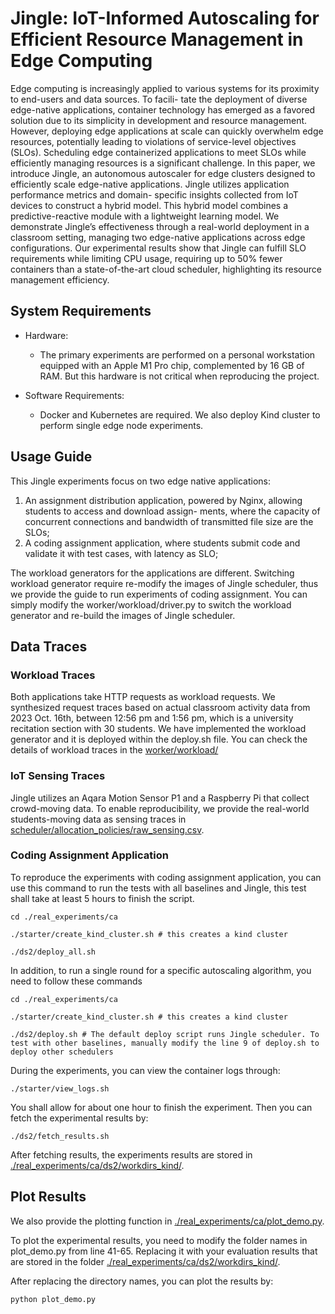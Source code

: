 # Jingle: IoT-Informed Autoscaling for Efficient Resource Management in Edge Computing

Edge computing is increasingly applied to various systems for its proximity to end-users and data sources. To facili-
tate the deployment of diverse edge-native applications, container technology has emerged as a favored solution due to
its simplicity in development and resource management. However, deploying edge applications at scale can quickly
overwhelm edge resources, potentially leading to violations of service-level objectives (SLOs). Scheduling edge
containerized applications to meet SLOs while efficiently managing resources is a significant challenge. In this paper,
we introduce Jingle, an autonomous autoscaler for edge clusters designed to efficiently scale edge-native applications.
Jingle utilizes application performance metrics and domain- specific insights collected from IoT devices to construct a
hybrid model. This hybrid model combines a predictive-reactive module with a lightweight learning model. We demonstrate
Jingle’s effectiveness through a real-world deployment in a classroom setting, managing two edge-native applications
across edge configurations. Our experimental results show that Jingle can fulfill SLO requirements while limiting CPU
usage, requiring up to 50% fewer containers than a state-of-the-art cloud scheduler, highlighting its resource
management efficiency.

## System Requirements

- Hardware:
    - The primary experiments are performed on a personal workstation equipped with an Apple M1 Pro chip, complemented
      by 16 GB of RAM. But this hardware is not critical when reproducing the project.

- Software Requirements:
    - Docker and Kubernetes are required. We also deploy Kind cluster to perform single edge node experiments.

## Usage Guide

This Jingle experiments focus on two edge native applications:

1) An assignment distribution application, powered by Nginx, allowing students to access and download assign- ments,
   where the capacity of concurrent connections and bandwidth of transmitted file size are the SLOs;
2) A coding assignment application, where students submit code and validate it with test cases, with latency as SLO;

The workload generators for the applications are different. Switching workload generator require re-modify the images of
Jingle scheduler, thus we provide the guide to run experiments of coding assignment. You can simply modify the
worker/workload/driver.py to switch the workload generator and re-build the images of Jingle scheduler.

## Data Traces

### Workload Traces

Both applications take HTTP requests as workload requests. We synthesized request traces based on actual classroom
activity data from 2023 Oct. 16th, between 12:56 pm and 1:56 pm, which is a university recitation section with 30
students. We have implemented the workload generator and it is deployed within the deploy.sh file. You can check the
details of workload traces in the [worker/workload/](worker/workload/)

### IoT Sensing Traces

Jingle utilizes an Aqara Motion Sensor P1 and a Raspberry Pi that collect crowd-moving data. To enable reproducibility,
we provide the real-world students-moving data as sensing traces in [scheduler/allocation_policies/raw_sensing.csv](scheduler/allocation_policies/raw_sensing.csv).

### Coding Assignment Application

To reproduce the experiments with coding assignment application, you can use this command to run the tests with all
baselines and Jingle, this test shall take at least 5 hours to finish the script.

```
cd ./real_experiments/ca

./starter/create_kind_cluster.sh # this creates a kind cluster

./ds2/deploy_all.sh
```

In addition, to run a single round for a specific autoscaling algorithm, you need to follow these commands

```
cd ./real_experiments/ca

./starter/create_kind_cluster.sh # this creates a kind cluster

./ds2/deploy.sh # The default deploy script runs Jingle scheduler. To test with other baselines, manually modify the line 9 of deploy.sh to deploy other schedulers
```

During the experiments, you can view the container logs through:

```
./starter/view_logs.sh
```

You shall allow for about one hour to finish the experiment. Then you can fetch the experimental results by:

```
./ds2/fetch_results.sh
```

After fetching results, the experiments results are stored in [./real_experiments/ca/ds2/workdirs_kind/](./real_experiments/ca/ds2/workdirs_kind/).

## Plot Results

We also provide the plotting function in [./real_experiments/ca/plot_demo.py](./real_experiments/ca/plot_demo.py).

To plot the experimental results, you need to modify the folder names in plot_demo.py from line 41-65. Replacing it with
your evaluation results that are stored in the folder [./real_experiments/ca/ds2/workdirs_kind/](./real_experiments/ca/ds2/workdirs_kind/).

After replacing the directory names, you can plot the results by:

```
python plot_demo.py
```
